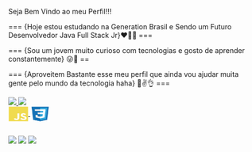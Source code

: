 Seja Bem Vindo ao meu Perfil!!!

  === {Hoje estou estudando na Generation Brasil e Sendo um Futuro Desenvolvedor Java Full Stack Jr}❤🐱‍👤 ===
  
  === {Sou um jovem muito curioso com tecnologias e gosto de aprender constantemente} 😜👏 ==
  
  === {Aproveitem Bastante esse meu perfil que ainda vou ajudar muita gente pelo mundo da tecnologia haha} 💖✌👌 ===
  
  <div>
 
   <a href="https://github.com/therealkaslow">
    <img height="180em" src="https://github-readme-stats.vercel.app/api?username=therealkaslow&show_icons=true&theme=dark&include_all_commits=true&count_private=true"/>
    <img height="180em" src="https://github-readme-stats.vercel.app/api/top-langs/?username=therealkaslow&layout=compact&langs_count=7&theme=dracula"/>
  
 <div>
    
  <img align="center" alt="Rafa-Js" height="30" width="40" src="https://raw.githubusercontent.com/devicons/devicon/master/icons/javascript/javascript-plain.svg">
  <img align="center" alt="Rafa-CSS" height="30" width="40" src="https://raw.githubusercontent.com/devicons/devicon/master/icons/css3/css3-original.svg"

</div>
  
  ##
 
<div> 
  
  <a href="https://www.instagram.com/therealkaslow/" target="_blank"><img src="https://img.shields.io/badge/-Instagram-%23E4405F?style=for-the-badge&logo=instagram&logoColor=white"       target="_blank"></a>
  <a href = "mailto:lucasreis727@gmail.com"><img src="https://img.shields.io/badge/-Gmail-%23333?style=for-the-badge&logo=gmail&logoColor=white" target="_blank"></a>
  <a href="https://www.linkedin.com/in/lucas-reis-539611152/" target="_blank"><img src="https://img.shields.io/badge/-LinkedIn-%230077B5?style=for-the-badge&logo=linkedin&logoColor=white" target="_blank"></a>
                                        
